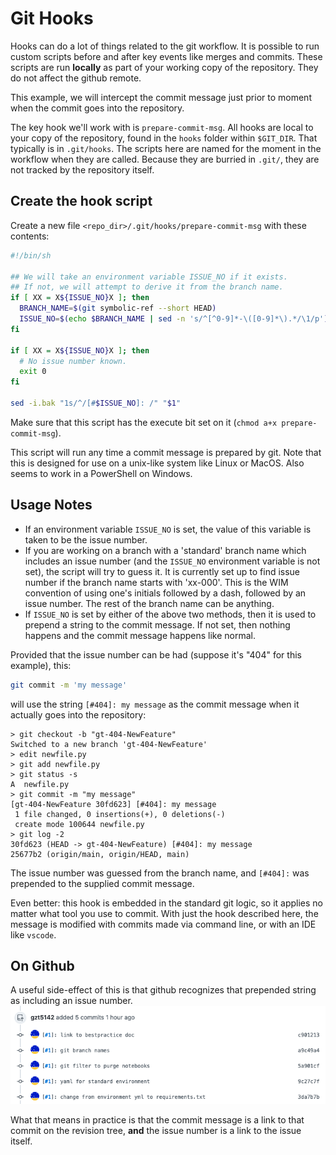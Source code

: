 # Git Hooks

Hooks can do a lot of things related to the git workflow. It is possible to run custom scripts before and after key events
like merges and commits. These scripts are run **locally** as part of your working copy of the repository. They do not affect
the github remote. 

This example, we will intercept the commit message just prior to moment when the commit goes into the repository.

The key hook we'll work with is `prepare-commit-msg`.  All hooks are local to your copy of the repository, found in
the `hooks` folder within `$GIT_DIR`.  That typically is in `.git/hooks`.  The scripts here are named for the moment in the
workflow when they are called. Because they are burried in `.git/`, they are not tracked by the repository itself.  

## Create the hook script

Create a new file `<repo_dir>/.git/hooks/prepare-commit-msg` with these contents:

```sh
#!/bin/sh

## We will take an environment variable ISSUE_NO if it exists.
## If not, we will attempt to derive it from the branch name. 
if [ XX = X${ISSUE_NO}X ]; then
  BRANCH_NAME=$(git symbolic-ref --short HEAD)
  ISSUE_NO=$(echo $BRANCH_NAME | sed -n 's/^[^0-9]*-\([0-9]*\).*/\1/p')
fi

if [ XX = X${ISSUE_NO}X ]; then
  # No issue number known. 
  exit 0
fi

sed -i.bak "1s/^/[#$ISSUE_NO]: /" "$1"
```

Make sure that this script has the execute bit set on it (`chmod a+x prepare-commit-msg`).

This script will run any time a commit message is prepared by git. Note that this is designed for use on a unix-like system like
Linux or MacOS.  Also seems to work in a PowerShell on Windows. 

## Usage Notes

* If an environment variable `ISSUE_NO` is set, the value of this variable is taken to be the issue number.
* If you are working on a branch with a 'standard' branch name which includes an issue number (and the 
  `ISSUE_NO` environment variable is not set), the 
  script will try to guess it. It is currently set up to find issue number if the branch name starts 
  with 'xx-000'. This is the WIM convention of using one's initials followed by a dash, followed by 
  an issue number.  The rest of the branch name can be anything.
* If `ISSUE_NO` is set by either of the above two methods, then it is used to prepend a string to the commit message. If not set, then nothing happens and the commit message happens like normal. 

Provided that the issue number can be had (suppose it's "404" for this example), this:
```sh
git commit -m 'my message'
```
will use the string `[#404]: my message` as the commit message when it actually goes into the repository: 
```
> git checkout -b "gt-404-NewFeature"
Switched to a new branch 'gt-404-NewFeature'
> edit newfile.py
> git add newfile.py
> git status -s
A  newfile.py
> git commit -m "my message"
[gt-404-NewFeature 30fd623] [#404]: my message
 1 file changed, 0 insertions(+), 0 deletions(-)
 create mode 100644 newfile.py
> git log -2
30fd623 (HEAD -> gt-404-NewFeature) [#404]: my message
25677b2 (origin/main, origin/HEAD, main) 
```

The issue number was guessed from the branch name, and `[#404]:` was prepended to the supplied commit message.

Even better: this hook is embedded in the standard git logic, so it
applies no matter what tool you use to commit.  With just the hook described
here, the message is modified with commits made via command line, or with
an IDE like `vscode`.

## On Github

A useful side-effect of this is that github recognizes that prepended string
as including an issue number.
![github commits](./CommitsOnGitHub.png)

What that means in practice is that the commit message is a link to that commit on the revision tree, **and** the issue number is a link to the issue itself.
